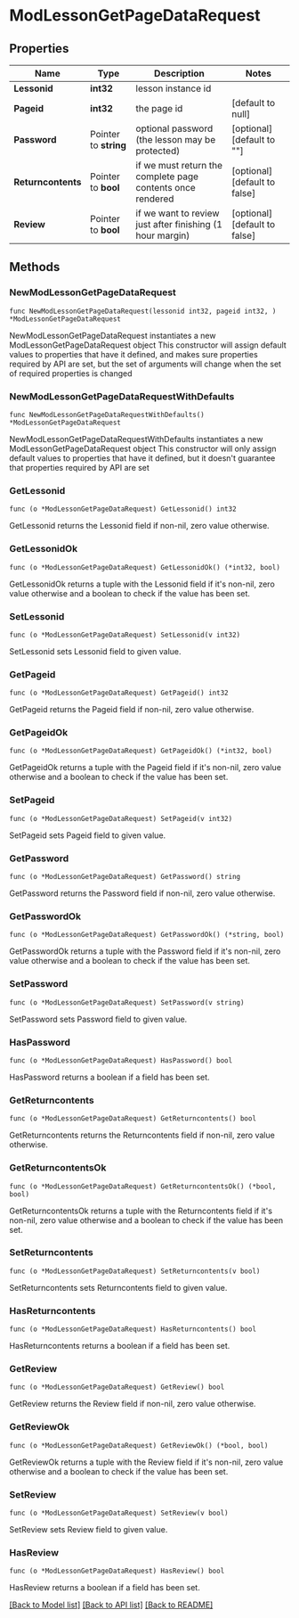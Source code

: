 # ModLessonGetPageDataRequest

## Properties

Name | Type | Description | Notes
------------ | ------------- | ------------- | -------------
**Lessonid** | **int32** | lesson instance id | 
**Pageid** | **int32** | the page id | [default to null]
**Password** | Pointer to **string** | optional password (the lesson may be protected) | [optional] [default to ""]
**Returncontents** | Pointer to **bool** | if we must return the complete page contents once rendered | [optional] [default to false]
**Review** | Pointer to **bool** | if we want to review just after finishing (1 hour margin) | [optional] [default to false]

## Methods

### NewModLessonGetPageDataRequest

`func NewModLessonGetPageDataRequest(lessonid int32, pageid int32, ) *ModLessonGetPageDataRequest`

NewModLessonGetPageDataRequest instantiates a new ModLessonGetPageDataRequest object
This constructor will assign default values to properties that have it defined,
and makes sure properties required by API are set, but the set of arguments
will change when the set of required properties is changed

### NewModLessonGetPageDataRequestWithDefaults

`func NewModLessonGetPageDataRequestWithDefaults() *ModLessonGetPageDataRequest`

NewModLessonGetPageDataRequestWithDefaults instantiates a new ModLessonGetPageDataRequest object
This constructor will only assign default values to properties that have it defined,
but it doesn't guarantee that properties required by API are set

### GetLessonid

`func (o *ModLessonGetPageDataRequest) GetLessonid() int32`

GetLessonid returns the Lessonid field if non-nil, zero value otherwise.

### GetLessonidOk

`func (o *ModLessonGetPageDataRequest) GetLessonidOk() (*int32, bool)`

GetLessonidOk returns a tuple with the Lessonid field if it's non-nil, zero value otherwise
and a boolean to check if the value has been set.

### SetLessonid

`func (o *ModLessonGetPageDataRequest) SetLessonid(v int32)`

SetLessonid sets Lessonid field to given value.


### GetPageid

`func (o *ModLessonGetPageDataRequest) GetPageid() int32`

GetPageid returns the Pageid field if non-nil, zero value otherwise.

### GetPageidOk

`func (o *ModLessonGetPageDataRequest) GetPageidOk() (*int32, bool)`

GetPageidOk returns a tuple with the Pageid field if it's non-nil, zero value otherwise
and a boolean to check if the value has been set.

### SetPageid

`func (o *ModLessonGetPageDataRequest) SetPageid(v int32)`

SetPageid sets Pageid field to given value.


### GetPassword

`func (o *ModLessonGetPageDataRequest) GetPassword() string`

GetPassword returns the Password field if non-nil, zero value otherwise.

### GetPasswordOk

`func (o *ModLessonGetPageDataRequest) GetPasswordOk() (*string, bool)`

GetPasswordOk returns a tuple with the Password field if it's non-nil, zero value otherwise
and a boolean to check if the value has been set.

### SetPassword

`func (o *ModLessonGetPageDataRequest) SetPassword(v string)`

SetPassword sets Password field to given value.

### HasPassword

`func (o *ModLessonGetPageDataRequest) HasPassword() bool`

HasPassword returns a boolean if a field has been set.

### GetReturncontents

`func (o *ModLessonGetPageDataRequest) GetReturncontents() bool`

GetReturncontents returns the Returncontents field if non-nil, zero value otherwise.

### GetReturncontentsOk

`func (o *ModLessonGetPageDataRequest) GetReturncontentsOk() (*bool, bool)`

GetReturncontentsOk returns a tuple with the Returncontents field if it's non-nil, zero value otherwise
and a boolean to check if the value has been set.

### SetReturncontents

`func (o *ModLessonGetPageDataRequest) SetReturncontents(v bool)`

SetReturncontents sets Returncontents field to given value.

### HasReturncontents

`func (o *ModLessonGetPageDataRequest) HasReturncontents() bool`

HasReturncontents returns a boolean if a field has been set.

### GetReview

`func (o *ModLessonGetPageDataRequest) GetReview() bool`

GetReview returns the Review field if non-nil, zero value otherwise.

### GetReviewOk

`func (o *ModLessonGetPageDataRequest) GetReviewOk() (*bool, bool)`

GetReviewOk returns a tuple with the Review field if it's non-nil, zero value otherwise
and a boolean to check if the value has been set.

### SetReview

`func (o *ModLessonGetPageDataRequest) SetReview(v bool)`

SetReview sets Review field to given value.

### HasReview

`func (o *ModLessonGetPageDataRequest) HasReview() bool`

HasReview returns a boolean if a field has been set.


[[Back to Model list]](../README.md#documentation-for-models) [[Back to API list]](../README.md#documentation-for-api-endpoints) [[Back to README]](../README.md)



